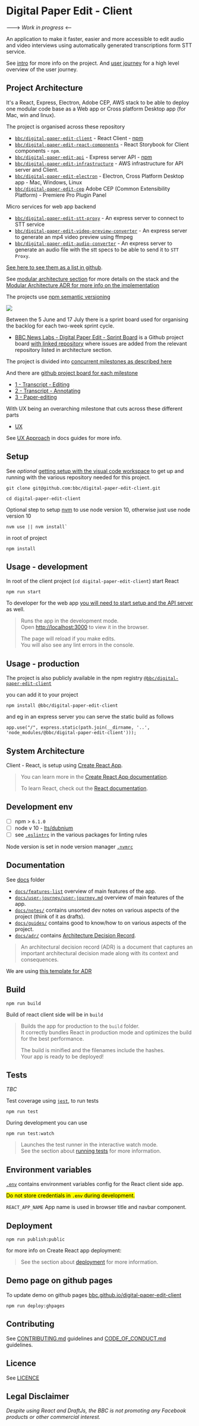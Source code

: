# Digital Paper Edit - Client

---> _Work in progress_ <--

An application to make it faster, easier and more accessible to edit audio and video interviews using automatically generated transcriptions form STT service.

See [intro](./docs/intro.md) for more info on the project. And [user journey](./docs/user-journey/user-journey.md) for a high level overview of the user journey.

## Project Architecture

It's a React, Express, Electron, Adobe CEP, AWS stack to be able to deploy one modular code base as a Web app or Cross platform Desktop app (for Mac, win and linux).

The project is organised across these repository

- [`bbc/digital-paper-edit-client`](https://github.com/bbc/digital-paper-edit-client) - React Client - [npm](https://www.npmjs.com/package/@bbc/digital-paper-edit-client)
- [`bbc/digital-paper-edit-react-components`](https://github.com/bbc/digital-paper-edit-react-components) - React Storybook for Client components - `npm`.
- [`bbc/digital-paper-edit-api`](https://github.com/bbc/digital-paper-edit-api) - Express server API - [npm](https://www.npmjs.com/package/@bbc/digital-paper-edit-api)
- [`bbc/digital-paper-edit-infrastructure`](https://github.com/bbc/digital-paper-edit-infrastructure) - AWS infrastructure for API server and Client.
- [`bbc/digital-paper-edit-electron`](https://github.com/bbc/digital-paper-edit-electron) - Electron, Cross Platform Desktop app - Mac, Windows, Linux
- [`bbc/digital-paper-edit-cep`](https://github.com/bbc/digital-paper-edit-cep) Adobe CEP (Common Extensibility Platform) - Premiere Pro Plugin Panel

Micro services for web app backend

- [`bbc/digital-paper-edit-stt-proxy`](https://github.com/bbc/digital-paper-edit-stt-proxy) - An express server to connect to STT service
- [`bbc/digital-paper-edit-video-preview-converter`](https://github.com/bbc/digital-paper-edit-video-preview-converter) - An express server to generate an mp4 video preview using ffmpeg
- [`bbc/digital-paper-edit-audio-converter`](https://github.com/bbc/digital-paper-edit-audio-converter) - An express server to generate an audio file with the stt specs to be able to send it to `STT Proxy`.

[See here to see them as a list in github](https://github.com/topics/digital-paper-edit).

See [modular architecture section](./docs/guides/modular-architecture.md) for more details on the stack and the [Modular Architecture ADR for more info on the implementation](https://github.com/bbc/digital-paper-edit-client/blob/master/docs/ADR/2019-05-09-modular-architecture.md)

The projects use [npm semantic versioning](https://docs.npmjs.com/about-semantic-versioning)

![](https://raw.githubusercontent.com/bbc/digital-paper-edit-infrastructure/master/docs/adr/newest_arch.png)

Between the 5 June and 17 July there is a sprint board used for organising the backlog for each two-week sprint cycle.

- [BBC News Labs - Digital Paper Edit - Sprint Board](https://github.com/orgs/bbc/projects/33) is a Github project board [with linked repository](https://help.github.com/en/articles/linking-a-repository-to-a-project-board) where issues are added from the relevant repository listed in architecture section.

The project is divided into [concurrent milestones as described here](https://github.com/bbc/digital-paper-edit-client/milestones)

And there are [github project board for each milestone](https://github.com/bbc/digital-paper-edit-client/projects)

- [1 - Transcript - Editing](https://github.com/bbc/digital-paper-edit-client/projects/2)
- [2 - Transcript - Annotating](https://github.com/bbc/digital-paper-edit-client/projects/3)
- [3 - Paper-editing](https://github.com/bbc/digital-paper-edit-client/projects/4)

With UX being an overarching milestone that cuts across these different parts

- [UX](https://github.com/bbc/digital-paper-edit-client/projects/1)

See [UX Approach](./docs/guides/ux-approach.md) in docs guides for more info.

## Setup

<!-- _stack - optional_

_How to build and run the code/app_ -->

See _optional_ [getting setup with the visual code workspace](docs/guides/visual-code-workspace-setup.md) to get up and running with the various repository needed for this project.

```
git clone git@github.com:bbc/digital-paper-edit-client.git
```

```
cd digital-paper-edit-client
```

Optional step to setup [nvm](https://github.com/nvm-sh/nvm) to use node version 10, otherwise just use node version 10

```
nvm use || nvm install`
```

in root of project

```
npm install
```

## Usage - development

<!-- `cd` into the individual repository inside [`./packages`](./packages) and npm start, or see respective README and package.json for how deal with each. -->

In root of the client project (`cd digital-paper-edit-client`) start React

```
npm run start
```

To developer for the web app [you will need to start setup and the API server](https://github.com/bbc/digital-paper-edit-api#setup) as well.

> Runs the app in the development mode.<br>
> Open [http://localhost:3000](http://localhost:3000) to view it in the browser.
>
> The page will reload if you make edits.<br>
> You will also see any lint errors in the console.

<!-- additionally to develop for electron also run ,in another terminal, in root of project.

```
make start-electron
``` -->

## Usage - production

The project is also publicly available in the npm registry [`@bbc/digital-paper-edit-client`](https://www.npmjs.com/package/@bbc/digital-paper-edit-client)

you can add it to your project

```
npm install @bbc/digital-paper-edit-client
```

and eg in an express server you can serve the static build as follows

```
app.use("/", express.static(path.join(__dirname, '..', 'node_modules/@bbc/digital-paper-edit-client')));
```

## System Architecture

Client - React, is setup using [Create React App](https://facebook.github.io/create-react-app/docs/getting-started).

> You can learn more in the [Create React App documentation](https://facebook.github.io/create-react-app/docs/getting-started).
>
> To learn React, check out the [React documentation](https://reactjs.org/).

## Development env

<!--
 _How to run the development environment_

_Coding style convention ref optional, eg which linter to use_

_Linting, github pre-push hook - optional_ -->

- [ ] npm > `6.1.0`
- [ ] node v 10 - [lts/dubnium](https://scotch.io/tutorials/whats-new-in-node-10-dubnium)
- [ ] see [`.eslintrc`](./.eslintrc) in the various packages for linting rules

Node version is set in node version manager [`.nvmrc`](https://github.com/creationix/nvm#nvmrc)

<!-- TODO: Setup eslint in express server -->

## Documentation

See [docs](./docs) folder

- [`docs/features-list`](./docs/features-list.md) overview of main features of the app.
- [`docs/user-journey/user-journey.md`](./docs/user-journey/user-journey.md) overview of main features of the app.
- [`docs/notes/`](./docs/notes/) contains unsorted dev notes on various aspects of the project (think of it as drafts).
- [`docs/guides/`](./docs/guides/) contains good to know/how to on various aspects of the project.
- [`docs/adr/`](./docs/adr/) contains [Architecture Decision Record](https://github.com/joelparkerhenderson/architecture_decision_record).

> An architectural decision record (ADR) is a document that captures an important architectural decision made along with its context and consequences.

We are using [this template for ADR](https://gist.github.com/iaincollins/92923cc2c309c2751aea6f1b34b31d95)

<!--
[There also QA testing docs](./docs/qa/README.md) to manual test the component before a major release, (QA testing does not require any technical knowledge). -->

## Build

<!-- _How to run build_ -->

<!-- See README for individual packages for more details ?-->

```
npm run build
```

Build of react client side will be in `build`

> Builds the app for production to the `build` folder.<br>
> It correctly bundles React in production mode and optimizes the build for the best performance.
>
> The build is minified and the filenames include the hashes.<br>
> Your app is ready to be deployed!

<!--
### Electron - Build
First do `make build-react` then

```
make build-electron
```

`packages/client/dist` will contain your packaged version of the app for desktop -->

## Tests

<!-- _How to carry out tests_ -->

_TBC_

Test coverage using [`jest`](https://jestjs.io/), to run tests

```
npm run test
```

During development you can use

```
npm run test:watch
```

> Launches the test runner in the interactive watch mode.<br>
> See the section about [running tests](https://facebook.github.io/create-react-app/docs/running-tests) for more information.

<!-- See README for individual packages for more details -->

<!-- ## Travis CI

On commit this repo uses the [.travis.yml](./.travis.yml) config tu run the automated test on [travis CI](https://travis-ci.org/bbc/react-transcript-editor). -->

## Environment variables

[`.env`](./.env) contains environment variables config for the React client side app.

<mark>Do not store credentials in `.env` during development.</mark>

`REACT_APP_NAME` App name is used in browser title and navbar component.

## Deployment

<!-- _How to deploy the code/app into test/staging/production_ -->

```
npm run publish:public
```

<!-- See README for individual packages for more details -->

for more info on Create React app deployment:

> See the section about [deployment](https://facebook.github.io/create-react-app/docs/deployment) for more information.

## Demo page on github pages

To update demo on github pages [bbc.github.io/digital-paper-edit-client](https://bbc.github.io/digital-paper-edit-client)

```
npm run deploy:ghpages
```

## Contributing

See [CONTRIBUTING.md](./CONTRIBUTING.md) guidelines and [CODE_OF_CONDUCT.md](./CODE_OF_CONDUCT.md) guidelines.

## Licence

<!-- mention MIT Licence -->

See [LICENCE](./LICENCE.md)

## Legal Disclaimer

_Despite using React and DraftJs, the BBC is not promoting any Facebook products or other commercial interest._
